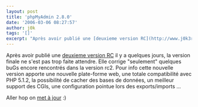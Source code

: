 ```yaml
---
layout: post
title: 'phpMyAdmin 2.8.0'
date: '2006-03-06 08:27:57'
author: j0k
tags: '[]'
excerpt: "Après avoir publié une [deuxieme version RC](http://www.j0k3r.net/news-phpmyadmin-2-8-0-rc2-1121.html) il y a quelques jours, la version finale ne s'est pas trop faite attendre.     \nElle corrige &quot;seulement&quot; quelques buGs encore rencontrés dans la version rc2. Pour info cette nouvelle version apporte une nouvelle plate-forme web, une totale      …"
---
```


Après avoir publié une [deuxieme version RC](http://www.j0k3r.net/news-phpmyadmin-2-8-0-rc2-1121.html) il y a quelques jours, la version finale ne s'est pas trop faite attendre.
Elle corrige &quot;seulement&quot; quelques buGs encore rencontrés dans la version rc2. Pour info cette nouvelle version apporte une nouvelle plate-forme web, une totale compatibilité avec PHP 5.1.2, la possibilité de cacher des bases de données, un meilleur support des CGIs, une configuration pointue lors des exports/imports ...

Aller hop on [met à jour](http://www.phpmyadmin.net/home_page/downloads.php#2.8.0) :)
